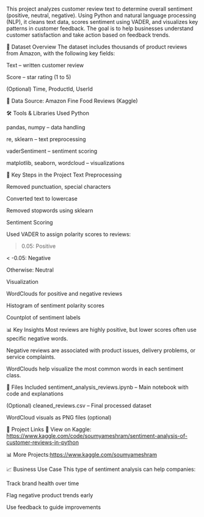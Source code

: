 This project analyzes customer review text to determine overall sentiment (positive, neutral, negative). Using Python and natural language processing (NLP), it cleans text data, scores sentiment using VADER, and visualizes key patterns in customer feedback. The goal is to help businesses understand customer satisfaction and take action based on feedback trends.

🧾 Dataset Overview
The dataset includes thousands of product reviews from Amazon, with the following key fields:

Text – written customer review

Score – star rating (1 to 5)

(Optional) Time, ProductId, UserId

📁 Data Source: Amazon Fine Food Reviews (Kaggle)

🛠️ Tools & Libraries Used
Python

pandas, numpy – data handling

re, sklearn – text preprocessing

vaderSentiment – sentiment scoring

matplotlib, seaborn, wordcloud – visualizations

🧠 Key Steps in the Project
Text Preprocessing

Removed punctuation, special characters

Converted text to lowercase

Removed stopwords using sklearn

Sentiment Scoring

Used VADER to assign polarity scores to reviews:

> 0.05: Positive

< -0.05: Negative

Otherwise: Neutral

Visualization

WordClouds for positive and negative reviews

Histogram of sentiment polarity scores

Countplot of sentiment labels

📊 Key Insights
Most reviews are highly positive, but lower scores often use specific negative words.

Negative reviews are associated with product issues, delivery problems, or service complaints.

WordClouds help visualize the most common words in each sentiment class.

📁 Files Included
sentiment_analysis_reviews.ipynb – Main notebook with code and explanations

(Optional) cleaned_reviews.csv – Final processed dataset

WordCloud visuals as PNG files (optional)

🔗 Project Links
📘 View on Kaggle: https://www.kaggle.com/code/soumyameshram/sentiment-analysis-of-customer-reviews-in-python

📊 More Projects:https://www.kaggle.com/soumyameshram

📈 Business Use Case
This type of sentiment analysis can help companies:

Track brand health over time

Flag negative product trends early

Use feedback to guide improvements

